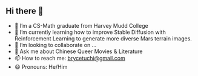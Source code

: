 ## Hi there 👋

<!--
**btuchi/btuchi** is a ✨ _special_ ✨ repository because its `README.md` (this file) appears on your GitHub profile.

Here are some ideas to get you started:


-->

- 🔭 I’m a CS-Math graduate from Harvey Mudd College
- 🌱 I’m currently learning how to improve Stable Diffusion with Reinforcement Learning to generate more diverse Mars terrain images.
- 👯 I’m looking to collaborate on ...
- 💬 Ask me about Chinese Queer Movies & Literature
- 📫 How to reach me: brycetuchi@gmail.com
- 😄 Pronouns: He/Him
